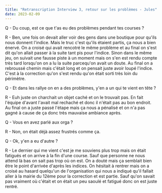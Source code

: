 ```yaml
---
title: "Retranscription Interview 3, retour sur les problèmes - Jules"
date: 2023-02-09
---
```

Q - Du coup, est ce que t'as eu des problèmes pendant tes courses ?

R - Ben, une fois on devait aller voir des gens dans une boutique pour qu'ils nous donnent l'indice. Mais le truc c'est qu'ils étaient partis, ça nous a bien énervé. On a croisé qui avait rencotré le même problème et au final on s'est dit qu'on allait passer à la suite tant pis pour l'indice. Sinon dans le même jeu, on suivait une fausse piste à un moment mais on s'en est rendu compte très tard lorsqu'on on a lu la suite parcequ'on avait un doute. Au final on a rebroussé chemin mais c'était long et on pensait juste avoir loupé l'indice. C'est à la correction qu'on s'est rendu qu'on était sorti très loin du périmètre.

Q - Et dans les rallye on en a des problèmes, y'en a un qui te vient en tête ?

R - Euh juste on charchait un objet caché et on le trouvait pas. En fait l'équipe d'avant l'avait mal rechaché et donc il n'était pas au bon endroit. Au final on a juste passé l'étape mais ça nous a pénalisé et on n'a pas gagné à cause de ça donc très mauvaise ambiance après.

Q - Vous en avez parlé aux orga ?

R - Non, on était déjà assez frustrés comme ça.

Q - Ok, y'en a eu d'autre ?

R - Le dernier qui me vient c'est je me souviens plus trop mais on était fatigués et on arrive à la fin d'une course. Sauf que personne ne nous attend là bas on sait pas trop où on est. On a douté mais ça semblait bien être le point d'arrivée d'après les indices. On hésitait à rentrer mais on a croisé au hasard quelqu'un de l'organisation qui nous a indiqué qu'il fallait aller à la mairie du 12ème pour la correction et est partie. Sauf qu'on savait pas vraiment où c'était et on était un peu saoulé et fatigué donc on est juste rentré.
